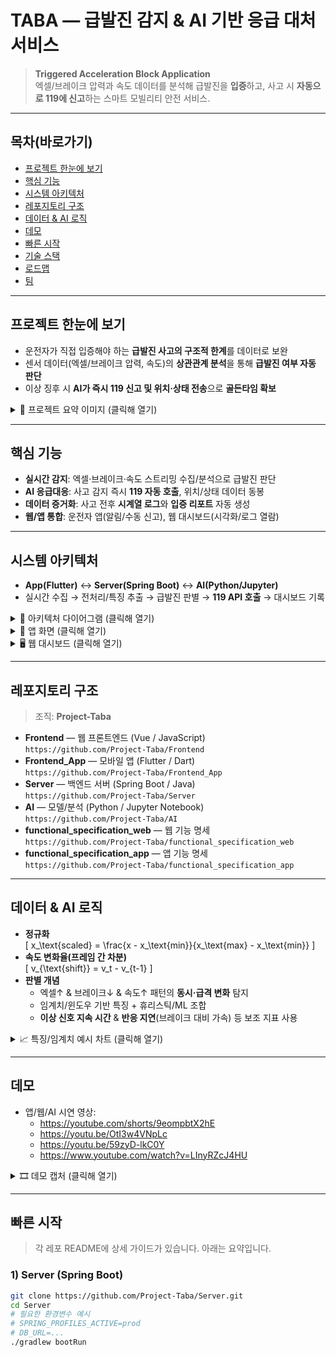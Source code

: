 # TABA — 급발진 감지 & AI 기반 응급 대처 서비스

> **Triggered Acceleration Block Application**  
> 엑셀/브레이크 압력과 속도 데이터를 분석해 급발진을 **입증**하고, 사고 시 **자동으로 119에 신고**하는 스마트 모빌리티 안전 서비스.

---

## 목차(바로가기)
- [프로젝트 한눈에 보기](#프로젝트-한눈에-보기)
- [핵심 기능](#핵심-기능)
- [시스템 아키텍처](#시스템-아키텍처)
- [레포지토리 구조](#레포지토리-구조)
- [데이터 & AI 로직](#데이터--ai-로직)
- [데모](#데모)
- [빠른 시작](#빠른-시작)
- [기술 스택](#기술-스택)
- [로드맵](#로드맵)
- [팀](#팀)

---

## 프로젝트 한눈에 보기
- 운전자가 직접 입증해야 하는 **급발진 사고의 구조적 한계**를 데이터로 보완
- 센서 데이터(엑셀/브레이크 압력, 속도)의 **상관관계 분석**을 통해 **급발진 여부 자동 판단**
- 이상 징후 시 **AI가 즉시 119 신고 및 위치·상태 전송**으로 **골든타임 확보**

<details>
<summary>🔎 프로젝트 요약 이미지 (클릭해 열기)</summary>
<img width="1201" height="719" alt="image" src="https://github.com/user-attachments/assets/0149f378-f5e6-4c39-b287-402e795dcbff" />

> 여기 프로젝트 썸네일 / 문제정의 / 핵심가치 이미지를 첨부해주세요.  
> 예: `/docs/img/summary.png`

</details>

---

## 핵심 기능
- **실시간 감지**: 엑셀·브레이크·속도 스트리밍 수집/분석으로 급발진 판단
- **AI 응급대응**: 사고 감지 즉시 **119 자동 호출**, 위치/상태 데이터 동봉
- **데이터 증거화**: 사고 전후 **시계열 로그**와 **입증 리포트** 자동 생성
- **웹/앱 통합**: 운전자 앱(알림/수동 신고), 웹 대시보드(시각화/로그 열람)

---

## 시스템 아키텍처
- **App(Flutter)** ↔ **Server(Spring Boot)** ↔ **AI(Python/Jupyter)**  
- 실시간 수집 → 전처리/특징 추출 → 급발진 판별 → **119 API 호출** → 대시보드 기록

<details>
<summary>🧩 아키텍처 다이어그램 (클릭해 열기)</summary>

<img width="1111" height="675" alt="image" src="https://github.com/user-attachments/assets/e23d4671-a34e-48cb-bcf6-749782c0d92a" />


</details>

<details>
<summary>📱 앱 화면 (클릭해 열기)</summary>
  <img width="1459" height="553" alt="image" src="https://github.com/user-attachments/assets/88bcabf6-e3b8-4c77-9363-a9cb76d67684" />
</details>

<details>
<summary>🖥️ 웹 대시보드 (클릭해 열기)</summary>

<img width="1468" height="586" alt="image" src="https://github.com/user-attachments/assets/fcf77724-315e-405f-a826-980e5e073a02" />


</details>

---

## 레포지토리 구조
> 조직: **Project-Taba**

- **Frontend** — 웹 프론트엔드 (Vue / JavaScript)  
  `https://github.com/Project-Taba/Frontend`
- **Frontend_App** — 모바일 앱 (Flutter / Dart)  
  `https://github.com/Project-Taba/Frontend_App`
- **Server** — 백엔드 서버 (Spring Boot / Java)  
  `https://github.com/Project-Taba/Server`
- **AI** — 모델/분석 (Python / Jupyter Notebook)  
  `https://github.com/Project-Taba/AI`
- **functional_specification_web** — 웹 기능 명세  
  `https://github.com/Project-Taba/functional_specification_web`
- **functional_specification_app** — 앱 기능 명세  
  `https://github.com/Project-Taba/functional_specification_app`

---

## 데이터 & AI 로직
- **정규화**  
  \[
  x_\text{scaled} = \frac{x - x_\text{min}}{x_\text{max} - x_\text{min}}
  \]
- **속도 변화율(프레임 간 차분)**  
  \[
  v_{\text{shift}} = v_t - v_{t-1}
  \]
- **판별 개념**  
  - 엑셀↑ & 브레이크↓ & 속도↑ 패턴의 **동시·급격 변화** 탐지  
  - 임계치/윈도우 기반 특징 + 휴리스틱/ML 조합  
  - **이상 신호 지속 시간** & **반응 지연**(브레이크 대비 가속) 등 보조 지표 사용

<details>
<summary>📈 특징/임계치 예시 차트 (클릭해 열기)</summary>

> 시간-가속/브레이크/속도 라인차트, 이벤트 마킹 이미지를 첨부해주세요.  
> 예: `/docs/img/feature-thresholds.png`

</details>

---

## 데모
- 앱/웹/AI 시연 영상:
  - https://youtube.com/shorts/9eompbtX2hE  
  - https://youtu.be/OtI3w4VNpLc  
  - https://youtu.be/59zyD-lkC0Y  
  - https://www.youtube.com/watch?v=LInyRZcJ4HU

<details>
<summary>🎞️ 데모 캡처 (클릭해 열기)</summary>

> 데모 장면 캡처 이미지를 첨부해주세요.  
> 예: `/docs/img/demo-*.png`

</details>

---

## 빠른 시작
> 각 레포 README에 상세 가이드가 있습니다. 아래는 요약입니다.

### 1) Server (Spring Boot)
```bash
git clone https://github.com/Project-Taba/Server.git
cd Server
# 필요한 환경변수 예시
# SPRING_PROFILES_ACTIVE=prod
# DB_URL=...
./gradlew bootRun
